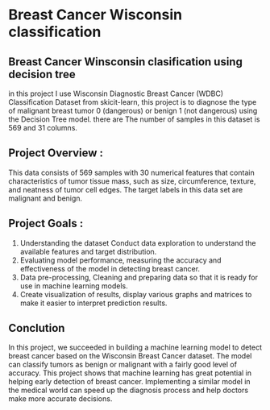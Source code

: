 # Breast Cancer Wisconsin classification

##  Breast Cancer Winsconsin clasification using decision tree
in this project I use Wisconsin Diagnostic Breast Cancer (WDBC) Classification Dataset from skicit-learn, this project is to diagnose the type of malignant breast tumor 0 (dangerous) or benign 1 (not dangerous) using the Decision Tree model. there are The number of samples in this dataset is 569 and 31 columns.

## Project Overview :
This data consists of 569 samples with 30 numerical features that contain characteristics of tumor tissue mass, such as size, circumference, texture, and neatness of tumor cell edges. The target labels in this data set are malignant and benign.

## Project Goals :
1. Understanding the dataset Conduct data exploration to understand the available features and target distribution.
2. Evaluating model performance, measuring the accuracy and effectiveness of the model in detecting breast cancer.
3. Data pre-processing, Cleaning and preparing data so that it is ready for use in machine learning models.
4. Create visualization of results, display various graphs and matrices to make it easier to interpret prediction results.

## Conclution
In this project, we succeeded in building a machine learning model to detect breast cancer based on the Wisconsin Breast Cancer dataset. The model can classify tumors as benign or malignant with a fairly good level of accuracy. This project shows that machine learning has great potential in helping early detection of breast cancer. Implementing a similar model in the medical world can speed up the diagnosis process and help doctors make more accurate decisions.
